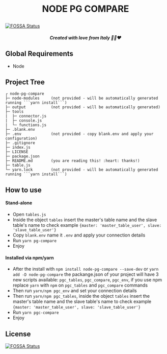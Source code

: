# <p align="center">NODE PG COMPARE</p>
[![FOSSA Status](https://app.fossa.com/api/projects/git%2Bgithub.com%2FWilliamFalci%2Fnode-pg-compare.svg?type=shield)](https://app.fossa.com/projects/git%2Bgithub.com%2FWilliamFalci%2Fnode-pg-compare?ref=badge_shield)

##### <p align="center">Created with love from Italy :green_heart::white_heart::heart:</p>

## Global Requirements
- Node

## Project Tree
```plaintext
┌ node-pg-compare
├─ node-modules     (not provided - will be automatically generated running ```yarn install```)
├─ output           (not provided - will be automatically generated)
├─ tools
|  ├─ connector.js
|  ├─ console.js
|  └─ functions.js
├─ .blank.env
├─ .env             (not provided - copy blank.env and apply your configuration)
├─ .gitignore
├─ index.js
├─ LICENSE
├─ package.json
├─ README.md        (you are reading this! :heart: thanks!)
├─ table.js
└─ yarn.lock        (not provided - will be automatically generated running ```yarn install```)
```

## How to use

#### Stand-alone
- Open ```tables.js```
- Inside the object ```tables``` insert the master's table name and the slave table's name to check example ```{master: 'master_table_user', slave: 'slave_table_user'}```
- Copy ```blank.env``` name it ```.env``` and apply your connection details
- Run ```yarn pg-compare```
- Enjoy

#### Installed via npm/yarn
- After the install with ```npm install node-pg-compare --save-dev``` or ```yarn add -D node-pg-compare``` the packange.json of your project will have 3 new scripts available: ```pgc_tables```, ```pgc_compare```,  ```pgc_env```, if you use npm replace ```yarn``` with ```npm``` on ```pgc_tables``` and ```pgc_compare``` commands
- Then run ```yarn/npm pgc_env``` and set your connection details
- Then run ```yarn/npm pgc_tables```, inside the object ```tables``` insert the master's table name and the slave table's name to check example ```{master: 'master_table_user', slave: 'slave_table_user'}```
- Run ```yarn pgc-compare```
- Enjoy

## License
[![FOSSA Status](https://app.fossa.com/api/projects/git%2Bgithub.com%2FWilliamFalci%2Fnode-pg-compare.svg?type=large)](https://app.fossa.com/projects/git%2Bgithub.com%2FWilliamFalci%2Fnode-pg-compare?ref=badge_large)